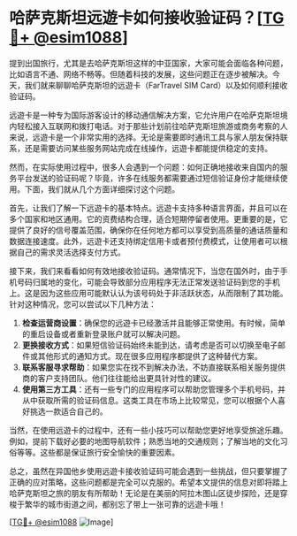 # 哈萨克斯坦远遊卡如何接收验证码？[[TG💪+ @esim1088](https://t.me/s/esim1088)]

提到出国旅行，尤其是去哈萨克斯坦这样的中亚国家，大家可能会面临各种问题，比如语言不通、网络不畅等。但随着科技的发展，这些问题正在逐步被解决。今天，我们就来聊聊哈萨克斯坦的远遊卡（FarTravel SIM Card）以及如何顺利接收验证码。

远遊卡是一种专为国际游客设计的移动通信解决方案，它允许用户在哈萨克斯坦境内轻松接入互联网和拨打电话。对于那些计划前往哈萨克斯坦旅游或商务考察的人来说，远遊卡是一个非常实用的选择。无论是需要即时通讯工具与家人朋友保持联系，还是需要访问某些服务网站完成在线操作，远遊卡都能提供稳定的支持。

然而，在实际使用过程中，很多人会遇到一个问题：如何正确地接收来自国内的服务平台发送的验证码呢？毕竟，许多在线服务都需要通过短信验证身份才能继续使用。下面，我们就从几个方面详细探讨这个问题。

首先，让我们了解一下远遊卡的基本特点。远遊卡支持多种语言界面，并且可以在多个国家和地区通用。它的资费结构合理，适合短期停留者使用。更重要的是，它提供了良好的信号覆盖范围，确保你在任何地方都可以享受到高质量的通话质量和数据连接速度。此外，远遊卡还支持绑定信用卡或者预付费模式，让使用者可以根据自己的需求灵活选择支付方式。

接下来，我们来看看如何有效地接收验证码。通常情况下，当您在国外时，由于手机号码归属地的变化，可能会导致部分应用程序无法正常发送验证码到您的手机上。这是因为这些应用可能默认认为该号码处于非活跃状态，从而限制了其功能。针对这种情况，您可以尝试以下几种方法：

1. **检查运营商设置**：确保您的远遊卡已经激活并且能够正常使用。有时候，简单的重启设备或者重新登录账户就可以解决问题。
2. **更换接收方式**：如果短信验证码始终未能到达，请考虑是否可以切换至电子邮件或其他形式的通知方式。现在很多应用程序都提供了这种替代方案。
3. **联系客服寻求帮助**：如果您实在找不到解决办法，不妨直接联系相关服务提供商的客户支持团队。他们往往能给出更具针对性的建议。
4. **使用第三方工具**：还有一些专门的应用程序可以帮助您管理多个手机号码，并从中获取所需的验证码信息。这类工具在市场上比较常见，您可以根据个人喜好挑选一款适合自己的。

当然，在使用远遊卡的过程中，还有一些小技巧可以帮助您更好地享受旅途乐趣。例如，提前下载好必要的地图导航软件；熟悉当地的交通规则；了解当地的文化习俗等等。这些都是保证旅行安全愉快的重要因素。

总之，虽然在异国他乡使用远遊卡接收验证码可能会遇到一些挑战，但只要掌握了正确的应对策略，这些问题都是完全可以克服的。希望本文提供的信息对即将踏上哈萨克斯坦之旅的朋友有所帮助！无论是在美丽的阿拉木图山区徒步探险，还是穿梭于繁华的城市街道之间，都别忘了带上一张可靠的远遊卡哦！

[[TG💪+ @esim1088](https://t.me/s/esim1088) ![Image](https://i.postimg.cc/4NQfJmqS/Snipaste-2025-05-13-00-14-12.png)]